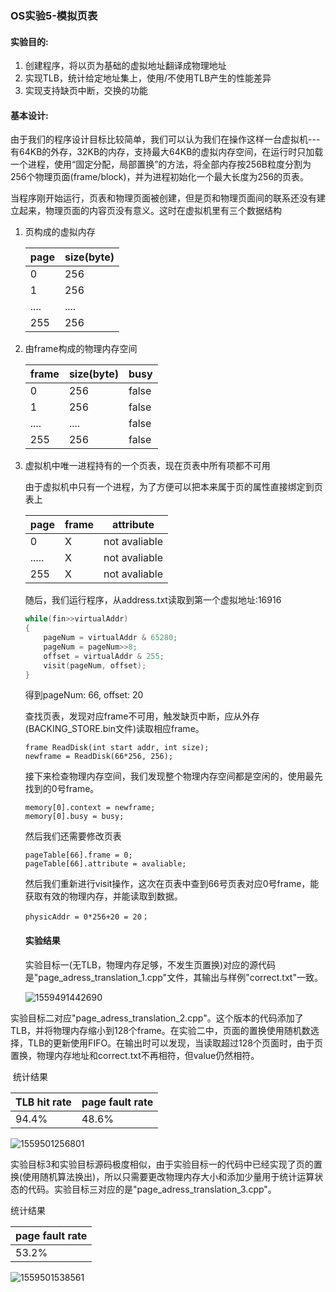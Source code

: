 ### OS实验5-模拟页表



#### 实验目的:



1. 创建程序，将以页为基础的虚拟地址翻译成物理地址
2. 实现TLB，统计给定地址集上，使用/不使用TLB产生的性能差异
3. 实现支持缺页中断，交换的功能



#### 基本设计:

​	由于我们的程序设计目标比较简单，我们可以认为我们在操作这样一台虚拟机---有64KB的外存，32KB的内存，支持最大64KB的虚拟内存空间，在运行时只加载一个进程，使用“固定分配，局部置换”的方法，将全部内存按256B粒度分割为256个物理页面(frame/block)，并为进程初始化一个最大长度为256的页表。

​	当程序刚开始运行，页表和物理页面被创建，但是页和物理页面间的联系还没有建立起来，物理页面的内容页没有意义。这时在虚拟机里有三个数据结构

1. 页构成的虚拟内存

   

   | page | size(byte) |
   | ---- | ---------- |
   | 0    | 256        |
   | 1    | 256        |
   | .... | ....       |
   | 255  | 256        |

2. 由frame构成的物理内存空间

   | frame | size(byte) | busy |
   | ---- | ---------- | ---------- |
   | 0    | 256        | false   |
   | 1    | 256        | false   |
   | .... | ....       | false  |
   | 255  | 256        | false   |


3. 虚拟机中唯一进程持有的一个页表，现在页表中所有项都不可用

    由于虚拟机中只有一个进程，为了方便可以把本来属于页的属性直接绑定到页表上

    | page  | frame | attribute     |
    | ----- | ----- | ------------- |
    | 0     | X     | not avaliable |
    | ..... | X     | not avaliable |
    | 255   | X     | not avaliable |

    随后，我们运行程序，从address.txt读取到第一个虚拟地址:16916

    ```c++
    while(fin>>virtualAddr)
    {
    	pageNum = virtualAddr & 65280;
    	pageNum = pageNum>>8;
    	offset = virtualAddr & 255;
        visit(pageNum, offset);
    }
    ```

    得到pageNum: 66, offset: 20

    查找页表，发现对应frame不可用，触发缺页中断，应从外存(BACKING_STORE.bin文件)读取相应frame。

    ```
    frame ReadDisk(int start addr, int size);
    newframe = ReadDisk(66*256, 256);
    ```

    接下来检查物理内存空间，我们发现整个物理内存空间都是空闲的，使用最先找到的0号frame。

    ```
    memory[0].context = newframe;
    memory[0].busy = busy;
    ```

    然后我们还需要修改页表

    ```
    pageTable[66].frame = 0;
    pageTable[66].attribute = avaliable;
    ```

    然后我们重新进行visit操作，这次在页表中查到66号页表对应0号frame，能获取有效的物理内存，并能读取到数据。

    ```
    physicAddr = 0*256+20 = 20；
    ```

    

    

    #### 实验结果

    ​	实验目标一(无TLB，物理内存足够，不发生页置换)对应的源代码是"page_adress_translation_1.cpp"文件，其输出与样例"correct.txt"一致。

    ![1559491442690](C:\Users\CROW\Documents\1559491442690.png)



​	实验目标二对应"page_adress_translation_2.cpp"。这个版本的代码添加了TLB，并将物理内存缩小到128个frame。在实验二中，页面的置换使用随机数选择，TLB的更新使用FIFO。在输出时可以发现，当读取超过128个页面时，由于页置换，物理内存地址和correct.txt不再相符，但value仍然相符。

​	统计结果

| TLB hit rate | page fault rate |
| ------------ | --------------- |
| 94.4%        | 48.6%           |



![1559501256801](C:\Users\CROW\Documents\1559501256801.png)

​	实验目标3和实验目标源码极度相似，由于实验目标一的代码中已经实现了页的置换(使用随机算法换出)，所以只需要更改物理内存大小和添加少量用于统计运算状态的代码。实验目标三对应的是"page_adress_translation_3.cpp"。

统计结果

| page fault rate |
| --------------- |
| 53.2%           |

![1559501538561](C:\Users\CROW\Documents\1559501538561.png)